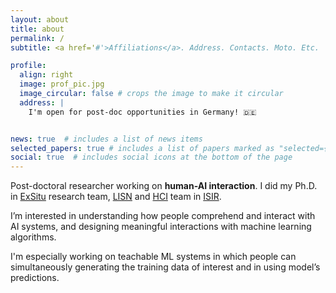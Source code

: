```yaml
---
layout: about
title: about
permalink: /
subtitle: <a href='#'>Affiliations</a>. Address. Contacts. Moto. Etc.

profile:
  align: right
  image: prof_pic.jpg
  image_circular: false # crops the image to make it circular
  address: |
    I'm open for post-doc opportunities in Germany! 🇩🇪


news: true  # includes a list of news items
selected_papers: true # includes a list of papers marked as "selected={true}"
social: true  # includes social icons at the bottom of the page
---
```


Post-doctoral researcher working on **human-AI interaction**. I did my Ph.D. in [ExSitu](https://ex-situ.lri.fr/) research team, [LISN](https://www.lisn.upsaclay.fr/) and [HCI](https://hci.isir.upmc.fr/) team in [ISIR](https://www.isir.upmc.fr/).

I’m interested in understanding how people comprehend and interact with AI systems, and designing meaningful interactions with machine learning algorithms.

I'm especially working on teachable ML systems in which people can simultaneously generating the training data of interest and in using model’s predictions.
